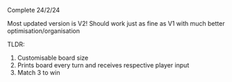 Complete 24/2/24

Most updated version is V2! Should work just as fine as V1 with much better optimisation/organisation

TLDR:
1. Customisable board size
1. Prints board every turn and receives respective player input
2. Match 3 to win


